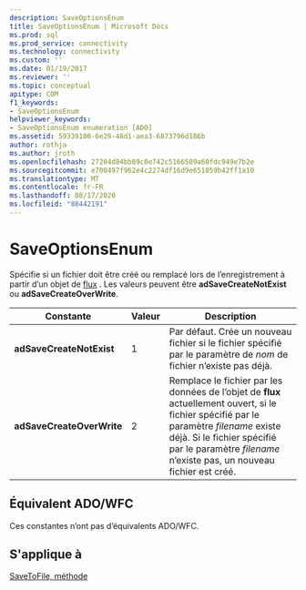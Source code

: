 ```yaml
---
description: SaveOptionsEnum
title: SaveOptionsEnum | Microsoft Docs
ms.prod: sql
ms.prod_service: connectivity
ms.technology: connectivity
ms.custom: ''
ms.date: 01/19/2017
ms.reviewer: ''
ms.topic: conceptual
apitype: COM
f1_keywords:
- SaveOptionsEnum
helpviewer_keywords:
- SaveOptionsEnum enumeration [ADO]
ms.assetid: 59339100-6e29-48d1-aea3-6873796d186b
author: rothja
ms.author: jroth
ms.openlocfilehash: 27284d84bb89c0e742c5166589a60fdc949e7b2e
ms.sourcegitcommit: e700497f962e4c2274df16d9e651059b42ff1a10
ms.translationtype: MT
ms.contentlocale: fr-FR
ms.lasthandoff: 08/17/2020
ms.locfileid: "88442191"
---
```

# <a name="saveoptionsenum"></a>SaveOptionsEnum
Spécifie si un fichier doit être créé ou remplacé lors de l’enregistrement à partir d’un objet de [flux](../../../ado/reference/ado-api/stream-object-ado.md) . Les valeurs peuvent être **adSaveCreateNotExist** ou **adSaveCreateOverWrite**.  
  
|Constante|Valeur|Description|  
|--------------|-----------|-----------------|  
|**adSaveCreateNotExist**|1|Par défaut. Crée un nouveau fichier si le fichier spécifié par le paramètre de *nom* de fichier n’existe pas déjà.|  
|**adSaveCreateOverWrite**|2|Remplace le fichier par les données de l’objet de **flux** actuellement ouvert, si le fichier spécifié par le paramètre *filename* existe déjà. Si le fichier spécifié par le paramètre *filename* n’existe pas, un nouveau fichier est créé.|  
  
## <a name="adowfc-equivalent"></a>Équivalent ADO/WFC  
 Ces constantes n’ont pas d’équivalents ADO/WFC.  
  
## <a name="applies-to"></a>S'applique à  
 [SaveToFile, méthode](../../../ado/reference/ado-api/savetofile-method.md)
